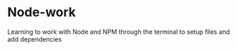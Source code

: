 # Node-work 
Learning to work with Node and NPM through the terminal to setup files and add dependencies 
